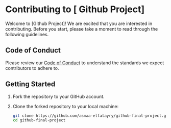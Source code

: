 # Contributing to [ Github Project]

Welcome to [Github Project]! We are excited that you are interested in contributing. Before you start, please take a moment to read through the following guidelines.

## Code of Conduct

Please review our [Code of Conduct](CODE_OF_CONDUCT.md) to understand the standards we expect contributors to adhere to.

## Getting Started

1. Fork the repository to your GitHub account.
2. Clone the forked repository to your local machine:

   ```bash
   git clone https://github.com/asmaa-elfatayry/github-final-project.git
   cd github-final-project


